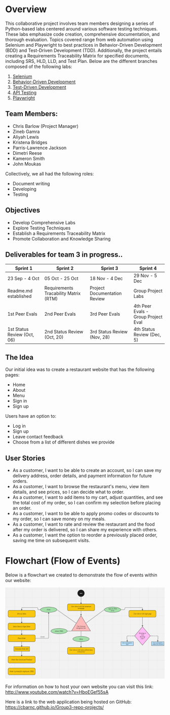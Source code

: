 # Overview
This collaborative project involves team members designing a series of Python-based labs centered around various software testing techniques. These labs emphasize code creation, comprehensive documentation, and thorough evaluation. Topics covered range from web automation using Selenium and Playwright to best practices in Behavior-Driven Development (BDD) and Test-Driven Development (TDD). Additionally, the project entails creating a Requirements Traceability Matrix for specified documents, including SRS, HLD, LLD, and Test Plan. Below are the different branches composed of the following labs:

1. [Selenium](https://github.com/CbarNC/Group3-repo-projects/tree/Selenium)
2. [Behavior-Driven Development](https://github.com/CbarNC/Group3-repo-projects/tree/Behavior-Driven-Development-(BDD)) 
3. [Test-Driven Development](https://github.com/CbarNC/Group3-repo-projects/tree/Test-Driven-Development---(TDD)) 
4. [API Testing](https://github.com/CbarNC/Group3-repo-projects/tree/API-Testing) 
5. [Playwright](https://github.com/CbarNC/Group3-repo-projects/tree/Playwright) 

## Team Members:
- Chris Barlow (Project Manager)
- Zineb Gamra
- Aliyah Lewis
- Kristena Bridges
- Parris-Lawrence Jackson
- Dimetri Reese
- Kameron Smith
- John Moukas

Collectively, we all had the following roles:
- Document writing
- Developing
- Testing

## Objectives

- Develop Comprehensive Labs
- Explore Testing Techniques
- Establish a Requirements Traceability Matrix
- Promote Collaboration and Knowledge Sharing

## Deliverables for team 3 in progress..

|     Sprint 1      |    Sprint 2      |     Sprint 3      |      Sprint 4     |
| ----------------- | ---------------- | ----------------- | ----------------- |
|   23 Sep - 4 Oct  | 05 Oct - 25 Oct  |  18 Nov - 4 Dec   |  29 Nov - 5 Dec   |
| Readme.md established  | Requirements Tracability Matrix (RTM)| Project Documentation Review| Group Project Labs|
| 1st Peer Evals | 2nd Peer Evals | 3rd Peer Evals | 4th Peer Evals - Group Project Eval |
| 1st Status Review (Oct, 06)| 2nd Status Review (Oct, 20) | 3rd Status Review (Nov, 28)| 4th Status Review (Dec, 5)|

## The Idea
Our initial idea was to create a restaurant website that has the following pages:

- Home
- About
- Menu
- Sign in
- Sign up

Users have an option to:
- Log in
- Sign up
- Leave contact feedback
- Choose from a list of different dishes we provide

## User Stories 
-	As a customer, I want to be able to create an account, so I can save my delivery address, order details, and payment information for future orders.
-	As a customer, I want to browse the restaurant's menu, view item details, and see prices, so I can decide what to order.
-	As a customer, I want to add items to my cart, adjust quantities, and see the total cost of my order, so I can confirm my selection before placing an order.
-	As a customer, I want to be able to apply promo codes or discounts to my order, so I can save money on my meals.
-	As a customer, I want to rate and review the restaurant and the food after my order is delivered, so I can share my experience with others.
-	As a customer, I want the option to reorder a previously placed order, saving me time on subsequent visits.

# Flowchart (Flow of Events)
Below is a flowchart we created to demonstrate the flow of events within our website:

![flowchart](https://github.com/3osmic/Group3-repo-projects/blob/Selenium/flowchart.png?raw=true)

For information on how to host your own website you can visit this link: http://www.youtube.com/watch?v=HboEGef55sA


Here is a link to the web application being hosted on GitHub: https://cbarnc.github.io/Group3-repo-projects/



